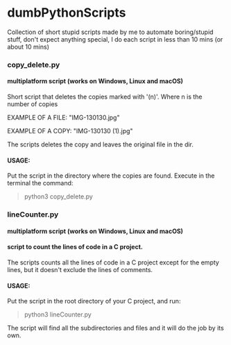 # dumbPythonScripts
Collection of short stupid scripts made by me to automate boring/stupid stuff, don't expect anything special, I do each script in less than 10 mins (or about 10 mins)
### copy_delete.py
#### multiplatform script (works on Windows, Linux and macOS)
Short script that deletes the copies marked with '(n)'. Where n is the number of copies

EXAMPLE OF A FILE: "IMG-130130.jpg"

EXAMPLE OF A COPY: "IMG-130130 (1).jpg"

The scripts deletes the copy and leaves the original file in the dir.

#### USAGE:
Put the script in the directory where the copies are found.
Execute in the terminal the command:

> python3 copy_delete.py

### lineCounter.py
#### multiplatform script (works on Windows, Linux and macOS)
#### script to count the lines of code in a C project.

The scripts counts all the lines of code in a C project except for the empty lines, but it doesn't exclude the lines of comments.

#### USAGE:
Put the script in the root directory of your C project, and run:

> python3 lineCounter.py

The script will find all the subdirectories and files and it will do the job by its own.
